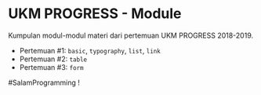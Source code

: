 # UKM PROGRESS - Module
Kumpulan modul-modul materi dari pertemuan UKM PROGRESS 2018-2019.

- Pertemuan #1: `basic`, `typography`, `list`, `link`
- Pertemuan #2: `table`
- Pertemuan #3: `form`

#SalamProgramming !